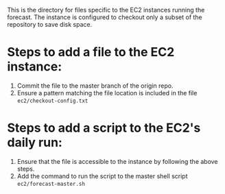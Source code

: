 This is the directory for files specific to the EC2 instances running the forecast. The instance is configured to checkout only a subset of the repository to save disk space.

# Steps to add a file to the EC2 instance: #
1. Commit the file to the master branch of the origin repo. 
2. Ensure a pattern matching the file location is included in the file ```ec2/checkout-config.txt```

# Steps to add a script to the EC2's daily run: #
1. Ensure that the file is accessible to the instance by following the above steps.
2. Add the command to run the script to the master shell script ```ec2/forecast-master.sh```
